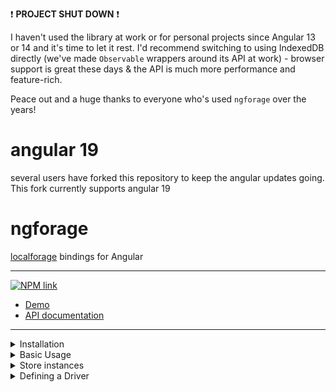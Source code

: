 :exclamation: **PROJECT SHUT DOWN** :exclamation:

I haven't used the library at work or for personal projects since Angular 13 or 14 and it's time to let it rest.
I'd recommend switching to using IndexedDB directly (we've made `Observable` wrappers around its API at work) - browser
support is great these days & the API is much more performance and feature-rich.

Peace out and a huge thanks to everyone who's used `ngforage` over the years!


# angular 19

several users have forked this repository to keep the angular updates going. This fork currently supports angular 19

# ngforage

[localforage](https://www.npmjs.com/package/localforage) bindings for Angular

-----

[![NPM link](https://nodei.co/npm/ngforage.png?downloads=true&downloadRank=true&stars=true)](https://www.npmjs.com/package/ngforage)

* [Demo](https://alorel.github.io/ngforage/)
* [API documentation](https://alorel.github.io/ngforage/docs/)

-----

<details>
  <summary>Installation</summary>

  You can also npm install manually:

  ```bash
   npm install localforage@^1.10.0 ngforage@^11.0.0 # Angular 17
   npm install localforage@^1.10.0 ngforage@^10.0.0 # Angular 16
   npm install localforage@^1.10.0 ngforage@^9.0.0 # Angular 15
   npm install localforage@^1.10.0 ngforage@^8.0.0 # Angular 14
   npm install localforage@^1.9.0 ngforage@^7.0.0 # Angular 13
   npm install localforage@^1.5.0 ngforage@^6.0.0 # Angular 9
   npm install localforage@^1.5.0 ngforage@^5.0.0 # Angular 8
   npm install localforage@^1.5.0 ngforage@^4.0.0 # Angular 7
   npm install localforage@^1.5.0 ngforage@^3.0.0 # Angular 6
   npm install localforage@^1.5.0 ngforage@^2.0.0 # Angular 5
  ```
</details>
<details>
  <summary>Basic Usage</summary>

  ```typescript
    import {DEFAULT_CONFIG, NgForageOptions, NgForageConfig, Driver} from 'ngforage';

    @NgModule({
      providers: [
        // One way of configuring ngForage
        {
          provide: DEFAULT_CONFIG,
          useValue: {
            name: 'MyApp',
            driver: [ // defaults to indexedDB -> webSQL -> localStorage
              Driver.INDEXED_DB,
              Driver.LOCAL_STORAGE
            ]
          } as NgForageOptions
        }
      ]
    })
    export class AppModule{
      // An alternative way of configuring ngforage
      public constructor(ngfConfig: NgForageConfig) {
        ngfConfig.configure({
          name: 'MyApp',
          driver: [ // defaults to indexedDB -> webSQL -> localStorage
            Driver.INDEXED_DB,
            Driver.LOCAL_STORAGE
          ]
        });
      }
    }
  ```

  ```typescript
    import {NgForage, Driver, NgForageCache, CachedItem} from 'ngforage';

    @Component({
      /* If you plan on making per-component config adjustments, add the services to the component's providers
       * to receive fresh instances; otherwise, skip the providers section.
       */
      providers: [NgForage, NgForageCache]
    })
    class SomeComponent implements OnInit {
      constructor(private readonly ngf: NgForage, private readonly cache: NgForageCache) {}

      public getItem<T = any>(key: string): Promise<T> {
        return this.ngf.getItem<T>(key);
      }

      public getCachedItem<T = any>(key: string): Promise<T | null> {
        return this.cache.getCached<T>(key)
          .then((r: CachedItem<T>) => {
            if (!r.hasData || r.expired) {
              return null;
            }

            return r.data;
          })
      }

      public ngOnInit() {
        this.ngf.name = 'SomeStore';
        this.cache.driver = Driver.LOCAL_STORAGE;
      }
    }
  ```
</details>

<details>
  <summary>Store instances</summary>

  It is recommended to declare `NgForage` and/or `NgForageCache` in providers
  if you're not using the default configuration. The running configuration
  hash is used to create and reuse drivers (e.g. different IndexedDB
  databases), therefore setting it on a shared instance might have
  unintended side-effects.
</details>

<details>
  <summary>Defining a Driver</summary>

  1. Define a driver as described in the [localForage docs](https://localforage.github.io/localForage/#driver-api-definedriver)
  2. Plug it in, either directly through localForage or through `NgForageConfig`:

  ```typescript
  import {NgModule} from "@angular/core";
  import {NgForageConfig} from 'ngforage';
  import localForage from 'localforage';

  // Your driver definition
  const myDriver: LocalForageDriver = {/*...*/};

  // Define it through localForage
  localForage.defineDriver(myDriver)
    .then(() => console.log('Defined!'))
    .catch(console.error);

  @NgModule({})
  export class AppModule {

    constructor(conf: NgForageConfig) {
      // Or through NgForageConfig
      conf.defineDriver(myDriver)
        .then(() => console.log('Defined!'))
        .catch(console.error);
    }
  }
  ```
</details>
